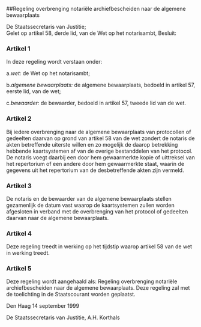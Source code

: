 <meta http-equiv='Content-Type' content='text/html; charset=utf-8' />

##Regeling overbrenging notariële archiefbescheiden naar de algemene bewaarplaats

De Staatssecretaris van Justitie;  
Gelet op artikel 58, derde lid, van de Wet op het notarisambt,
Besluit:     

### Artikel  1  

In deze regeling wordt verstaan onder: 

a.*wet:* de Wet op het notarisambt;

b.*algemene bewaarplaats:* de algemene bewaarplaats, bedoeld in artikel 57, eerste lid, van de wet;

c.*bewaarder:* de bewaarder, bedoeld in artikel 57, tweede lid van de wet.  

### Artikel  2  

Bij iedere overbrenging naar de algemene bewaarplaats van protocollen of gedeelten daarvan op grond van artikel 58 van de wet zondert de notaris de akten betreffende uiterste willen en zo mogelijk de daarop betrekking hebbende kaartsystemen af van de overige bestanddelen van het protocol. De notaris voegt daarbij een door hem gewaarmerkte kopie of uittreksel van het repertorium of een andere door hem gewaarmerkte staat, waarin de gegevens uit het repertorium van de desbetreffende akten zijn vermeld.  

### Artikel  3  

De notaris en de bewaarder van de algemene bewaarplaats stellen gezamenlijk de datum vast waarop de kaartsystemen zullen worden afgesloten in verband met de overbrenging van het protocol of gedeelten daarvan naar de algemene bewaarplaats.  

### Artikel  4  

Deze regeling treedt in werking op het tijdstip waarop artikel 58 van de wet in werking treedt.  

### Artikel  5  

Deze regeling wordt aangehaald als: Regeling overbrenging notariële archiefbescheiden naar de algemene bewaarplaats. 
Deze regeling zal met de toelichting in de Staatscourant worden geplaatst.   

Den Haag 
14 september 1999    

De 
Staatssecretaris van Justitie, 
A.H. Korthals      
